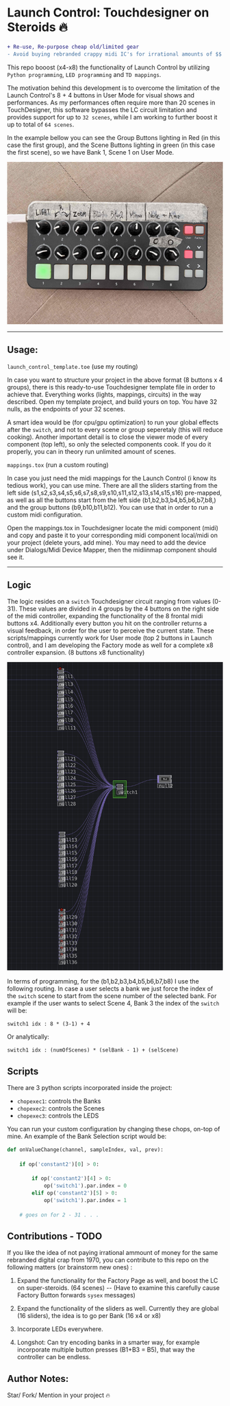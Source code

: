 # Launch Control: Touchdesigner on Steroids :fire:


```diff
+ Re-use, Re-purpose cheap old/limited gear
- Avoid buying rebranded crappy midi IC's for irrational amounts of $$
```

This repo booost (x4-x8) the functionality of Launch Control by utilizing `Python programming`, `LED programming` and `TD mappings`. 

The motivation behind this development is to overcome the limitation of the Launch Control's 8 + 4 buttons in User Mode for visual shows and performances. As my performances often require more than 20 scenes in TouchDesigner, this software bypasses the LC circuit limitation and provides support for up to `32 scenes`, while I am working to further boost it up to total of `64 scenes`.

In the example bellow you can see the Group Buttons lighting in Red (in this case the first group), and the Scene Buttons lighting in green (in this case the first scene), so we have Bank 1, Scene 1 on User Mode.


![Alt text](images/LaunchControl.jpg?raw=true "Title")





----
## Usage:

`launch_control_template.toe` (use my routing)

In case you want to structure your project in the above format (8 buttons x 4 groups), there is this ready-to-use Touchdesigner template file in order to achieve that. Everything works (lights, mappings, circuits) in the way described. Open my template project, and build yours on top. You have 32 nulls, as the endpoints of your 32 scenes. 

A smart idea would be (for cpu/gpu optimization) to run your global effects after the `switch`, and not to every scene or group seperetaly (this will reduce cooking). Another important detail is to close the viewer mode of every component (top left), so only the selected components cook. If you do it properly, you can in theory run unlimited amount of scenes.



`mappings.tox` (run a custom routing)



In case you just need the midi mappings for the Launch Control (i know its tedious work), you can use mine. There are all the sliders starting from the left side (s1,s2,s3,s4,s5,s6,s7,s8,s9,s10,s11,s12,s13,s14,s15,s16) pre-mapped, as well as all the buttons start from the left side (b1,b2,b3,b4,b5,b6,b7,b8,) and the group buttons (b9,b10,b11,b12). You can use that in order to run a custom midi configuration. 

Open the mappings.tox in Touchdesigner locate the midi component (midi) and copy and paste it to your corresponding midi component local/midi on your project (delete yours, add mine). You may need to add the device under Dialogs/Midi Device Mapper, then the midiinmap component should see it.

----
## Logic

The logic resides on a `switch` Touchdesigner circuit ranging from values (0-31). These values are divided in 4 groups by the 4 buttons on the right side of the midi controller, expanding the functionality of the 8 frontal midi buttons x4. Additionally every button you hit on the controller returns a visual feedback, in order for the user to perceive the current state. These scripts/mappings currently work for User mode (top 2 buttons in Launch control), and I am developing the Factory mode as well for a complete x8 controller expansion. (8 buttons x8 functionality)

![Alt text](images/switch.png?raw=true "Title")


In terms of programming, for the (b1,b2,b3,b4,b5,b6,b7,b8) I use the following routing. In case a user selects a bank we just force the index of the ```switch``` scene to start from the scene number of the selected bank. For example if the user wants to select Scene 4, Bank 3 the index of the ```switch``` will be:

    switch1 idx : 8 * (3-1) + 4

Or analytically:

    switch1 idx : (numOfScenes) * (selBank - 1) + (selScene)



## Scripts

There are 3 python scripts incorporated inside the project:

- ```chopexec1```: controls the Banks
- ```chopexec2```: controls the Scenes
- ```chopexec3```: controls the LEDS


You can run your custom configuration by changing these chops, on-top of mine. An example of the Bank Selection script would be:

```python
def onValueChange(channel, sampleIndex, val, prev):

	if op('constant2')[0] > 0:

		if op('constant2')[4] > 0:
			op('switch1').par.index = 0
		elif op('constant2')[5] > 0:
			op('switch1').par.index = 1

    # goes on for 2 - 31 . . .
```




## Contributions - TODO

If you like the idea of not paying irrational ammount of money for the same rebranded digital crap from 1970, you can contribute to this repo on the following matters (or brainstorm new ones) :

1) Expand the functionality for the Factory Page as well, and boost the LC on super-steroids. (64 scenes) -- (Have to examine this carefully cause Factory Button forwards ```sysex``` messages)

2) Expand the functionality of the sliders as well. Currently they are global (16 sliders), the idea is to go per Bank (16 x4 or x8)

3) Incorporate LEDs everywhere.

4) Longshot: Can try encoding banks in a smarter way, for example incorporate multiple button presses (B1+B3 = B5), that way the controller can be endless.


## Author Notes: 

Star/ Fork/ Mention in your project :fire:

